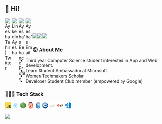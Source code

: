 
## :wave: Hi!

<a href="https://twitter.com/AyeshaTahirMe">
  <img align="left" alt="Ayesha Tahir | Twitter" width="22px" src="https://cdn.jsdelivr.net/npm/simple-icons@v3/icons/twitter.svg" />
</a>
<a href="https://www.linkedin.com/in/ayeshatahirme">
  <img align="left" alt="LinkedIn Ayesha" width="22px" src="https://cdn.jsdelivr.net/npm/simple-icons@v3/icons/linkedin.svg" />
</a>
<a href="https://www.behance.net/ayeshatahirme">
  <img align="left" alt="Ayesha's Behance Profile" width="22px" src="https://cdn.jsdelivr.net/npm/simple-icons@v3/icons/behance.svg" />
</a>
<a href="mailto:ayeshatahirme@gmail.com">
  <img align="left" alt="Ayesha's Email" width="22px" src="https://cdn.jsdelivr.net/npm/simple-icons@v3/icons/gmail.svg" />
</a>

<br>
<p align="left">
  <br><img src="https://badges.pufler.dev/visits/ayeshatahirme/ayeshatahirme/"><img src="https://badges.pufler.dev/repos/ayeshatahirme"><img src="https://badges.pufler.dev/years/ayeshatahirme"></p>


### 😝 About Me 

- Third year Computer Science student interested in App and Web development.
- Learn Student Ambassador at Microsoft
- Women Techmakers Scholar
- Developer Student Club member (empowered by Google)

### 👩🏻‍💻 Tech Stack

<code><img height="20" src="https://raw.githubusercontent.com/github/explore/80688e429a7d4ef2fca1e82350fe8e3517d3494d/topics/javascript/javascript.png"></code>
<code><img height="20" src="https://raw.githubusercontent.com/github/explore/80688e429a7d4ef2fca1e82350fe8e3517d3494d/topics/react/react.png"></code>
<code><img height="20" src="https://raw.githubusercontent.com/github/explore/80688e429a7d4ef2fca1e82350fe8e3517d3494d/topics/nodejs/nodejs.png"></code>
<code><img height="20" src="https://raw.githubusercontent.com/github/explore/80688e429a7d4ef2fca1e82350fe8e3517d3494d/topics/html/html.png"></code>
<code><img height="20" src="https://raw.githubusercontent.com/github/explore/80688e429a7d4ef2fca1e82350fe8e3517d3494d/topics/css/css.png"></code>
<code><img height="20" src="https://raw.githubusercontent.com/github/explore/80688e429a7d4ef2fca1e82350fe8e3517d3494d/topics/cpp/cpp.png"></code>
<code><img height="20" src="https://raw.githubusercontent.com/github/explore/80688e429a7d4ef2fca1e82350fe8e3517d3494d/topics/mysql/mysql.png"></code>
<code><img height="20" src="https://raw.githubusercontent.com/github/explore/80688e429a7d4ef2fca1e82350fe8e3517d3494d/topics/git/git.png"></code>
<code><img height="20" src="https://raw.githubusercontent.com/github/explore/80688e429a7d4ef2fca1e82350fe8e3517d3494d/topics/visual-studio-code/visual-studio-code.png" /></code>

<p align="left">
  <img src="https://github-readme-stats.vercel.app/api/?username=ayeshatahirme&theme=shades-of-purple&show_icons=true&count_private=true">
</p>

